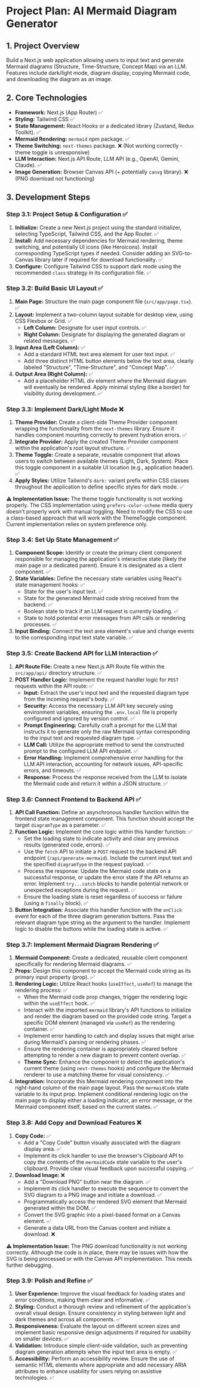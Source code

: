 # Project Plan: AI Mermaid Diagram Generator

## 1. Project Overview

Build a Next.js web application allowing users to input text and generate Mermaid diagrams (Structure, Time-Structure, Concept Map) via an LLM. Features include dark/light mode, diagram display, copying Mermaid code, and downloading the diagram as an image.

## 2. Core Technologies

* **Framework:** Next.js (App Router) ✅
* **Styling:** Tailwind CSS ✅
* **State Management:** React Hooks or a dedicated library (Zustand, Redux Toolkit). ✅
* **Mermaid Rendering:** `mermaid` npm package. ✅
* **Theme Switching:** `next-themes` package. ❌ (Not working correctly - theme toggle is unresponsive)
* **LLM Interaction:** Next.js API Route, LLM API (e.g., OpenAI, Gemini, Claude). ✅
* **Image Generation:** Browser Canvas API (+ potentially `canvg` library). ❌ (PNG download not functioning)

## 3. Development Steps

### Step 3.1: Project Setup & Configuration ✅

1.  **Initialize:** Create a new Next.js project using the standard initializer, selecting TypeScript, Tailwind CSS, and the App Router. ✅
2.  **Install:** Add necessary dependencies for Mermaid rendering, theme switching, and potentially UI icons (like Heroicons). Install corresponding TypeScript types if needed. Consider adding an SVG-to-Canvas library later if required for download functionality. ✅
3.  **Configure:** Configure Tailwind CSS to support dark mode using the recommended `class` strategy in its configuration file. ✅

### Step 3.2: Build Basic UI Layout ✅

1.  **Main Page:** Structure the main page component file (`src/app/page.tsx`). ✅
2.  **Layout:** Implement a two-column layout suitable for desktop view, using CSS Flexbox or Grid. ✅
    * **Left Column:** Designate for user input controls. ✅
    * **Right Column:** Designate for displaying the generated diagram or related messages. ✅
3.  **Input Area (Left Column):** ✅
    * Add a standard HTML text area element for user text input. ✅
    * Add three distinct HTML button elements below the text area, clearly labeled "Structure", "Time-Structure", and "Concept Map". ✅
4.  **Output Area (Right Column):** ✅
    * Add a placeholder HTML div element where the Mermaid diagram will eventually be rendered. Apply minimal styling (like a border) for visibility during development. ✅

### Step 3.3: Implement Dark/Light Mode ❌

1.  **Theme Provider:** Create a client-side Theme Provider component wrapping the functionality from the `next-themes` library. Ensure it handles component mounting correctly to prevent hydration errors. ✅
2.  **Integrate Provider:** Apply the created Theme Provider component within the application's root layout structure. ✅
3.  **Theme Toggle:** Create a separate, reusable component that allows users to switch between available themes (Light, Dark, System). Place this toggle component in a suitable UI location (e.g., application header). ✅
4.  **Apply Styles:** Utilize Tailwind's `dark:` variant prefix within CSS classes throughout the application to define specific styles for dark mode. ✅

**⚠️ Implementation Issue:** The theme toggle functionality is not working properly. The CSS implementation using `prefers-color-scheme` media query doesn't properly work with manual toggling. Need to modify the CSS to use a class-based approach that will work with the ThemeToggle component. Current implementation relies on system preference only.

### Step 3.4: Set Up State Management ✅

1.  **Component Scope:** Identify or create the primary client component responsible for managing the application's interactive state (likely the main page or a dedicated parent). Ensure it is designated as a client component. ✅
2.  **State Variables:** Define the necessary state variables using React's state management hooks: ✅
    * State for the user's input text. ✅
    * State for the generated Mermaid code string received from the backend. ✅
    * Boolean state to track if an LLM request is currently loading. ✅
    * State to hold potential error messages from API calls or rendering processes. ✅
3.  **Input Binding:** Connect the text area element's value and change events to the corresponding input text state variable. ✅

### Step 3.5: Create Backend API for LLM Interaction ✅

1.  **API Route File:** Create a new Next.js API Route file within the `src/app/api/` directory structure. ✅
2.  **POST Handler Logic:** Implement the request handler logic for `POST` requests within the API route: ✅
    * **Input:** Extract the user's input text and the requested diagram type from the incoming request's body. ✅
    * **Security:** Access the necessary LLM API key securely using environment variables, ensuring the `.env.local` file is properly configured and ignored by version control. ✅
    * **Prompt Engineering:** Carefully craft a prompt for the LLM that instructs it to generate only the raw Mermaid syntax corresponding to the input text and requested diagram type. ✅
    * **LLM Call:** Utilize the appropriate method to send the constructed prompt to the configured LLM API endpoint. ✅
    * **Error Handling:** Implement comprehensive error handling for the LLM API interaction, accounting for network issues, API-specific errors, and timeouts. ✅
    * **Response:** Process the response received from the LLM to isolate the Mermaid code and return it within a JSON structure. ✅

### Step 3.6: Connect Frontend to Backend API ✅

1.  **API Call Function:** Define an asynchronous handler function within the frontend state management component. This function should accept the target `diagramType` as a parameter. ✅
2.  **Function Logic:** Implement the core logic within this handler function: ✅
    * Set the loading state to indicate activity and clear any previous results (generated code, errors). ✅
    * Use the `fetch` API to initiate a `POST` request to the backend API endpoint (`/api/generate-mermaid`). Include the current input text and the specified `diagramType` in the request payload. ✅
    * Process the response: Update the Mermaid code state on a successful response, or update the error state if the API returns an error. Implement `try...catch` blocks to handle potential network or unexpected exceptions during the request. ✅
    * Ensure the loading state is reset regardless of success or failure (using a `finally` block). ✅
3.  **Button Integration:** Associate this handler function with the `onClick` event for each of the three diagram generation buttons. Pass the relevant diagram type string as the argument to the handler. Implement logic to disable the buttons while the loading state is active. ✅

### Step 3.7: Implement Mermaid Diagram Rendering ✅

1.  **Mermaid Component:** Create a dedicated, reusable client component specifically for rendering Mermaid diagrams. ✅
2.  **Props:** Design this component to accept the Mermaid code string as its primary input property (prop). ✅
3.  **Rendering Logic:** Utilize React hooks (`useEffect`, `useRef`) to manage the rendering process: ✅
    * When the Mermaid code prop changes, trigger the rendering logic within the `useEffect` hook. ✅
    * Interact with the imported `mermaid` library's API functions to initialize and render the diagram based on the provided code string. Target a specific DOM element (managed via `useRef`) as the rendering container. ✅
    * Implement error handling to catch and display issues that might arise during Mermaid's parsing or rendering phases. ✅
    * Ensure the rendering container is appropriately cleared before attempting to render a new diagram to prevent content overlap. ✅
    * **Theme Sync:** Enhance the component to detect the application's current theme (using `next-themes` hooks) and configure the Mermaid renderer to use a matching theme for visual consistency. ✅
4.  **Integration:** Incorporate this Mermaid rendering component into the right-hand column of the main page layout. Pass the `mermaidCode` state variable to its input prop. Implement conditional rendering logic on the main page to display either a loading indicator, an error message, or the Mermaid component itself, based on the current states. ✅

### Step 3.8: Add Copy and Download Features ❌

1.  **Copy Code:** ✅
    * Add a "Copy Code" button visually associated with the diagram display area. ✅
    * Implement its click handler to use the browser's Clipboard API to copy the contents of the `mermaidCode` state variable to the user's clipboard. Provide clear visual feedback upon successful copying. ✅
2.  **Download Image:** ❌
    * Add a "Download PNG" button near the diagram. ✅
    * Implement its click handler to execute the sequence to convert the SVG diagram to a PNG image and initiate a download. ✅
    * Programmatically access the rendered SVG element that Mermaid generated within the DOM. ✅
    * Convert the SVG graphic into a pixel-based format on a Canvas element. ✅
    * Generate a data URL from the Canvas content and initiate a download. ❌

**⚠️ Implementation Issue:** The PNG download functionality is not working correctly. Although the code is in place, there may be issues with how the SVG is being processed or with the Canvas API implementation. This needs further debugging.

### Step 3.9: Polish and Refine ✅

1.  **User Experience:** Improve the visual feedback for loading states and error conditions, making them clear and informative. ✅
2.  **Styling:** Conduct a thorough review and refinement of the application's overall visual design. Ensure consistency in styling between light and dark themes and across all components. ✅
3.  **Responsiveness:** Evaluate the layout on different screen sizes and implement basic responsive design adjustments if required for usability on smaller devices. ✅
4.  **Validation:** Introduce simple client-side validation, such as preventing diagram generation attempts when the input text area is empty. ✅
5.  **Accessibility:** Perform an accessibility review. Ensure the use of semantic HTML elements where appropriate and add necessary ARIA attributes to enhance usability for users relying on assistive technologies. ✅